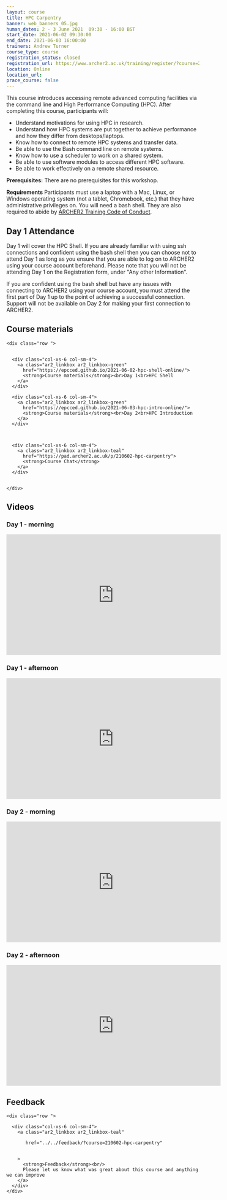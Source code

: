 ```yaml
---
layout: course
title: HPC Carpentry
banner: web_banners_05.jpg 
human_dates: 2 - 3 June 2021  09:30 - 16:00 BST
start_date: 2021-06-02 09:30:00
end_date: 2021-06-03 16:00:00
trainers: Andrew Turner
course_type: course
registration_status: closed
registration_url: https://www.archer2.ac.uk/training/register/?course=210602-hpc-carpentry
location: Online
location_url:
prace_course: false
---
```


This course introduces accessing remote advanced computing facilities via the command line and High Performance Computing (HPC). After completing this course, participants will:

* Understand motivations for using HPC in research.
* Understand how HPC systems are put together to achieve performance and how they differ from desktops/laptops.
* Know how to connect to remote HPC systems and transfer data.
* Be able to use the Bash command line on remote systems.
* Know how to use a scheduler to work on a shared system.
* Be able to use software modules to access different HPC software.
* Be able to work effectively on a remote shared resource.

**Prerequisites:**
There are no prerequisites for this workshop.

**Requirements**
Participants must use a laptop with a Mac, Linux, or Windows operating system (not a tablet, Chromebook, etc.) that they have administrative privileges on. You will need a bash shell. They are also required to abide by [ARCHER2 Training Code of Conduct](https://www.archer2.ac.uk/training/code-of-conduct/).


## Day 1 Attendance

Day 1 will cover the HPC Shell.  If you are already familiar with using ssh connections and confident using the bash shell then you can choose not to attend Day 1 as long as you ensure that you are able to log on to ARCHER2 using your course account beforehand.  Please note that you will not be attending Day 1 on the Registration form, under "Any other Information".

If you are confident using the bash shell but have any issues with connecting to ARCHER2 using your course account, you must attend the first part of Day 1 up to the point of achieving a successful connection.  Support will not be available on Day 2 for making your first connection to ARCHER2.



<section id="service">



<h2><a name="materials">Course materials</a></h2>



    <div class="row ">	

 		
      <div class="col-xs-6 col-sm-4">
        <a class="ar2_linkbox ar2_linkbox-green" 
          href="https://epcced.github.io/2021-06-02-hpc-shell-online/">
          <strong>Course materials</strong><br>Day 1<br>HPC Shell
        </a>
      </div>

      <div class="col-xs-6 col-sm-4">
        <a class="ar2_linkbox ar2_linkbox-green" 
          href="https://epcced.github.io/2021-06-03-hpc-intro-online/">
          <strong>Course materials</strong><br>Day 2<br>HPC Introduction
        </a>
      </div>


 
      <div class="col-xs-6 col-sm-4">
        <a class="ar2_linkbox ar2_linkbox-teal" 
          href="https://pad.archer2.ac.uk/p/210602-hpc-carpentry">
          <strong>Course Chat</strong>       
        </a>
      </div>
		

 	</div>
		
		
		


 		
<h2><a name="videos">Videos</a></h2>

<h3>Day 1 - morning</h3>

<div>
	<iframe title="Video" width="560" height="315" src="https://www.youtube.com/embed/HGfXqCJw1vs" frameborder="0" allow="accelerometer; autoplay; encrypted-media; gyroscope; picture-in-picture" allowfullscreen></iframe>
</div>


<h3>Day 1 - afternoon</h3>

<div>
	<iframe title="Video" width="560" height="315" src="https://www.youtube.com/embed/_2lKRdspuDw" frameborder="0" allow="accelerometer; autoplay; encrypted-media; gyroscope; picture-in-picture" allowfullscreen></iframe>
</div>




<h3>Day 2 - morning</h3>

<div>
	<iframe title="Video" width="560" height="315" src="https://www.youtube.com/embed/IBsa0aPl6no" frameborder="0" allow="accelerometer; autoplay; encrypted-media; gyroscope; picture-in-picture" allowfullscreen></iframe>
</div>


<h3>Day 2 - afternoon</h3>

<div>
	<iframe title="Video" width="560" height="315" src="https://www.youtube.com/embed/qvPGjRt-mig" frameborder="0" allow="accelerometer; autoplay; encrypted-media; gyroscope; picture-in-picture" allowfullscreen></iframe>
</div>







<h2><a name="feedback">Feedback</a></h2>



    <div class="row ">	

      <div class="col-xs-6 col-sm-4">
        <a class="ar2_linkbox ar2_linkbox-teal" 

           href="../../feedback/?course=210602-hpc-carpentry" 


		>
          <strong>Feedback</strong><br/>
          Please let us know what was great about this course and anything we can improve
        </a>
      </div>
    </div>
		
		

 
</section>


